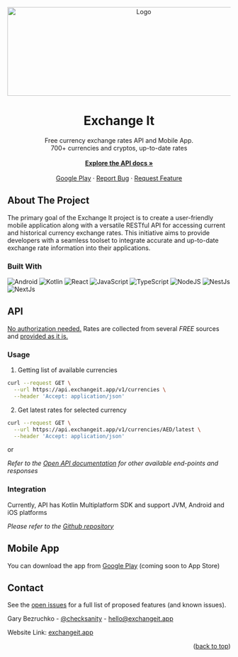 <br />
<div align="center">
  <a href="https://github.com/github_username/repo_name">
    <img src="https://exchangeit.app/logo.svg" alt="Logo" width="600" height="200">
  </a>

<h1 align="center">Exchange It</h1>
  <p align="center">
    Free currency exchange rates API and Mobile App.<br/>
    700+ currencies and cryptos, up-to-date rates
    <br/>
    <br />
    <a href="https://exchangeit.app/docs"><strong>Explore the API docs »</strong></a>
    <br />
    <br />
    <a href="https://play.google.com/store/apps/details?id=dev.voir.anyexchange.android&pli=1">Google Play</a>
    ·
    <a href="https://github.com/VoirDev/exchangeit/issues">Report Bug</a>
    ·
    <a href="https://github.com/VoirDev/exchangeit/issues">Request Feature</a>
  </p>
</div>

## About The Project

The primary goal of the Exchange It project is to create a user-friendly mobile
application along with a versatile RESTful API for accessing current and historical currency
exchange rates. This initiative aims to provide developers with a seamless toolset to integrate
accurate and up-to-date exchange rate information into their applications.

### Built With

![Android](https://s3.timeweb.com/890fdb6a-sanity/static/sanity/github/assets/android.svg)
![Kotlin](https://s3.timeweb.com/890fdb6a-sanity/static/sanity/github/assets/kotlin.svg)
![React](https://s3.timeweb.com/890fdb6a-sanity/static/sanity/github/assets/react.svg)
![JavaScript](https://s3.timeweb.com/890fdb6a-sanity/static/sanity/github/assets/javascript.svg)
![TypeScript](https://s3.timeweb.com/890fdb6a-sanity/static/sanity/github/assets/typescript.svg)
![NodeJS](https://s3.timeweb.com/890fdb6a-sanity/static/sanity/github/assets/nodejs.svg)
![NestJs](https://s3.timeweb.com/890fdb6a-sanity/static/sanity/github/assets/nestjs.svg)
![NextJs](https://s3.timeweb.com/890fdb6a-sanity/static/sanity/github/assets/nextjs.svg)

<!-- -->
## API

<u>No authorization needed.</u> Rates are collected from several *FREE* sources and <u>provided as
it is.</u>

### Usage

1. Getting list of available currencies

```bash
curl --request GET \
  --url https://api.exchangeit.app/v1/currencies \
  --header 'Accept: application/json'
```

2. Get latest rates for selected currency

```bash
curl --request GET \
  --url https://api.exchangeit.app/v1/currencies/AED/latest \
  --header 'Accept: application/json'
```

or

_Refer to the [Open API documentation](https://exchangeit.app/docs) for other available end-points
and responses_

<!-- -->

### Integration

Currently, API has Kotlin Multiplatform SDK and support JVM, Android and iOS platforms

_Please refer to the [Github repository](https://github.com/VoirDev/exchangeit-kmm-sdk)_

<!-- -->

## Mobile App

You can download the app
from [Google Play](https://play.google.com/store/apps/details?id=dev.voir.anyexchange.android&pli=1)
(coming soon to App Store)

## Contact

See the [open issues](https://github.com/VoirDev/exchangeit/issues) for a full list of
proposed features (and known issues).

Gary Bezruchko - [@checksanity](https://t.me/checksanity) - hello@exchangeit.app

Website Link: [exchangeit.app](https://exchangeit.app/)

<p align="right">(<a href="#readme-top">back to top</a>)</p>
